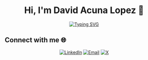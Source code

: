 <h1 align="center">Hi, I'm David Acuna Lopez 👋</h1>

<p align="center">
  <a href="https://git.io/typing-svg">
    <img src="https://readme-typing-svg.demolab.com?font=Fira+Code&duration=4000&pause=1000&color=8182F7&background=9620FF00&center=true&width=435&lines=Welcome+to+my+GitHub;Software+Engineer;Exploring+the+Art+of+Code" alt="Typing SVG">
  </a>
</p>

## Connect with me 🌐
<p align="center">
  <a href="https://www.linkedin.com/in/david-acu%C3%B1a-l%C3%B3pez-51b68427b/"><img src="https://img.shields.io/badge/LinkedIn-blue?style=for-the-badge&logo=linkedin&logoColor=white" alt="LinkedIn"></a>
  <a href="mailto:rodolfoide69@gmail.com"><img src="https://img.shields.io/badge/Email-red?style=for-the-badge&logo=gmail&logoColor=white" alt="Email"></a>
  <a href="https://x.com/DavidLp18335349"><img src="https://img.shields.io/badge/X-000000?style=for-the-badge" alt="X"></a>
</p>

<!--
**davidacunalopez/davidacunalopez** is a ✨ _special_ ✨ repository because its `README.md` (this file) appears on your GitHub profile.

Here are some ideas to get you started:

- 🔭 I’m currently working on ...
- 🌱 I’m currently learning ...
- 👯 I’m looking to collaborate on ...
- 🤔 I’m looking for help with ...
- 💬 Ask me about ...
- 📫 How to reach me: ...
- 😄 Pronouns: ...
- ⚡ Fun fact: ...
-->
